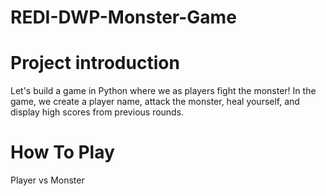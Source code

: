 # REDI-DWP-Monster-Game

# Project introduction 
Let's build a game in Python where we as players fight the monster! In the game, we create a player name, attack the monster, heal yourself, and display high scores from previous rounds.

# How To Play
Player vs Monster

